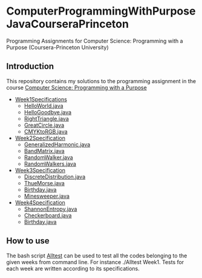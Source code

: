 # ComputerProgrammingWithPurposeJavaCourseraPrinceton
Programming Assignments for Computer Science: Programming with a Purpose (Coursera-Princeton University)

## Introduction
This repository contains my solutions to the programming assignment in the course [Computer Science: Programming with a Purpose](https://www.coursera.org/learn/cs-programming-java)

<ul>
<li><a href="https://github.com/YagmurGULEC/ComputerProgrammingWithPurposeJavaCourseraPrinceton/blob/main/Week1">Week1</a><a href="https://coursera.cs.princeton.edu/introcs/assignments/hello/specification.php">Specifications</a>
<ul>
<li> <a href="https://github.com/YagmurGULEC/ComputerProgrammingWithPurposeJavaCourseraPrinceton/blob/main/Week1/HelloWorld.java">HelloWorld.java</a> </li>
<li> <a href="https://github.com/YagmurGULEC/ComputerProgrammingWithPurposeJavaCourseraPrinceton/blob/main/Week1/HelloGoodbye.java">HelloGoodbye.java</a> </li>
<li> <a href="https://github.com/YagmurGULEC/ComputerProgrammingWithPurposeJavaCourseraPrinceton/blob/main/Week1/RightTriangle.java">RightTriangle.java</a> </li>
<li> <a href="https://github.com/YagmurGULEC/ComputerProgrammingWithPurposeJavaCourseraPrinceton/blob/main/Week1/GreatCircle.java">GreatCircle.java</a> </li>
<li> <a href="https://github.com/YagmurGULEC/ComputerProgrammingWithPurposeJavaCourseraPrinceton/blob/main/Week1/CMYKtoRGB.java">CMYKtoRGB.java</a> </li>
</ul>
</li>

<li><a href="https://github.com/YagmurGULEC/ComputerProgrammingWithPurposeJavaCourseraPrinceton/blob/main/Week2">Week2</a><a href="https://coursera.cs.princeton.edu/introcs/assignments/loops/specification.php">Specification</a>
<ul>
<li> <a href="https://github.com/YagmurGULEC/ComputerProgrammingWithPurposeJavaCourseraPrinceton/blob/main/Week2/GeneralizedHarmonic.java">GeneralizedHarmonic.java</a> </li>
<li> <a href="https://github.com/YagmurGULEC/ComputerProgrammingWithPurposeJavaCourseraPrinceton/blob/main/Week2/BandMatrix.java">BandMatrix.java</a> </li>
<li> <a href="https://github.com/YagmurGULEC/ComputerProgrammingWithPurposeJavaCourseraPrinceton/blob/main/Week2/RandomWalker.java">RandomWalker.java</a> </li>
<li> <a href="https://github.com/YagmurGULEC/ComputerProgrammingWithPurposeJavaCourseraPrinceton/blob/main/Week2/RandomWalkers.java">RandomWalkers.java</a> </li>
 </ul>
</li>
<li><a href="https://github.com/YagmurGULEC/ComputerProgrammingWithPurposeJavaCourseraPrinceton/blob/main/Week3">Week3</a><a href="https://coursera.cs.princeton.edu/introcs/assignments/arrays/specification.php">Specification</a>
<ul>
<li> <a href="https://github.com/YagmurGULEC/ComputerProgrammingWithPurposeJavaCourseraPrinceton/blob/main/Week3/DiscreteDistribution.java">DiscreteDistribution.java</a> </li>
<li> <a href="https://github.com/YagmurGULEC/ComputerProgrammingWithPurposeJavaCourseraPrinceton/blob/main/Week3/ThueMorse.java">ThueMorse.java</a> </li>
<li> <a href="https://github.com/YagmurGULEC/ComputerProgrammingWithPurposeJavaCourseraPrinceton/blob/main/Week3/Birthday.java">Birthday.java</a> </li>
<li> <a href="https://github.com/YagmurGULEC/ComputerProgrammingWithPurposeJavaCourseraPrinceton/blob/main/Week3/Minesweeper.java">Minesweeper.java </a> </li>
</ul></li>

<li><a href="https://github.com/YagmurGULEC/ComputerProgrammingWithPurposeJavaCourseraPrinceton/blob/main/Week4">Week4</a><a href="https://coursera.cs.princeton.edu/introcs/assignments/io/specification.php">Specification</a>
<ul>
<li> <a href="https://github.com/YagmurGULEC/ComputerProgrammingWithPurposeJavaCourseraPrinceton/blob/main/Week4/ShannonEntropy.java">ShannonEntropy.java</a> </li>
<li> <a href="https://github.com/YagmurGULEC/ComputerProgrammingWithPurposeJavaCourseraPrinceton/blob/main/Week4/Checkerboard.java">Checkerboard.java</a> </li>
<li> <a href="https://github.com/YagmurGULEC/ComputerProgrammingWithPurposeJavaCourseraPrinceton/blob/main/Week4/WorldMap.java">Birthday.java</a> </li>
</ul></li>

</ul>


## How to use
The bash script <a href="https://github.com/YagmurGULEC/ComputerProgrammingWithPurposeJavaCourseraPrinceton/blob/main/Alltest">Alltest</a> can be used to test all the codes belonging to the given weeks from command line. For instance ./Alltest Week1. Tests for each week are written according to its specifications.




